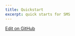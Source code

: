 ```yaml
---
title: Quickstart
excerpt: quick starts for SMS
---
```

[footer]: #
<a class="gitbutton pill" target="_blank" href="https://github.com/sinch/docs/blob/master/docs/sms/sms-quickstart.md"><span class="fab fa-github"></span>Edit on GitHub</a>

[/footer]: #